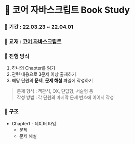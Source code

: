 # 📖 코어 자바스크립트 Book Study

### 📅 기간 : 22.03.23 ~ 22.04.01

### 📔 교재 : [코어 자바스크립트](http://www.yes24.com/Product/Goods/78586788)

### 📌 진행 방식
1. 하나의 Chapter를 읽기
2. 관련 내용으로 3문제 이상 출제하기
3. 해당 단원의 **문제**, **문제 해설** 파일에 작성하기

>문제 형식 : 객관식, OX, 단답형, 서술형 등   
>작성 방법 : 각 단원의 마지막 문제 번호에 이어서 작성

### 📂 구조
- Chapter1 - 데이터 타입
   - 문제
   - 문제 해설
